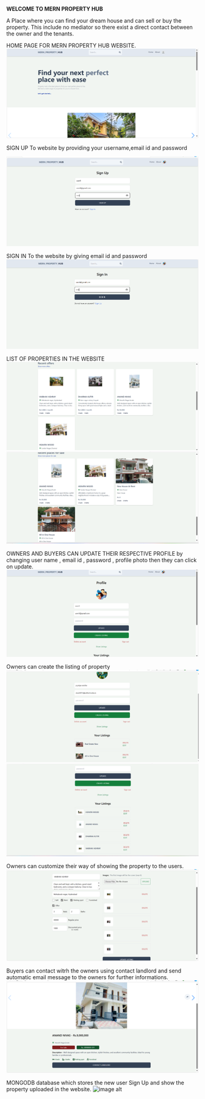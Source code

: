 **WELCOME TO MERN PROPERTY HUB**

A Place where you can find your dream house and can sell or buy the property.
This include no mediator so there exist a direct contact between the owner and the tenants.

HOME PAGE FOR MERN PROPERTY HUB WEBSITE.
![HOME PAGE](https://github.com/PRIYA-VARSHA/mern-estate/blob/cb912df49894f1437c5106172cab70ac764bf32d/Screenshot%20(872).png)

SIGN UP To website by providing your username,email id and password

![image alt](https://github.com/PRIYA-VARSHA/mern-estate/blob/d5da3255301a1175b6670aa68a39e8dfc2550e84/Screenshot%20(870).png)

SIGN IN To the website by giving email id and password
![image alt](https://github.com/PRIYA-VARSHA/mern-estate/blob/47d62b611669bc2caba193343b20991a7723bfa9/Screenshot%20(871).png)

LIST OF PROPERTIES IN THE WEBSITE
![image alt](https://github.com/PRIYA-VARSHA/mern-estate/blob/f4a966e71ca0b5c035188bf27952e35151e1ab1f/Screenshot%20(873).png)
![image alt](https://github.com/PRIYA-VARSHA/mern-estate/blob/e2d8583baf8084b4e9ebd59f4bf20ee3e10b8d0b/Screenshot%20(874).png)

OWNERS AND BUYERS CAN UPDATE THEIR RESPECTIVE PROFILE by changing user name , email id , password , profile photo then they can click on update.
![image alt](https://github.com/PRIYA-VARSHA/mern-estate/blob/f6fba44248d86eec32583fc124eb04138d74e38b/Screenshot%20(877).png)

Owners can create the listing of property
![image alt](https://github.com/PRIYA-VARSHA/mern-estate/blob/4b2d4edf5ae1c0ee5a1ba8bb554bcf3913a39e2f/Screenshot%20(876).png)
![image alt](https://github.com/PRIYA-VARSHA/mern-estate/blob/987b1ccb84a1773c0e843aa7d8df8f9a8c84b553/Screenshot%20(878).png)

Owners can customize their way of showing the property to the users.
![image alt](https://github.com/PRIYA-VARSHA/mern-estate/blob/a89adb9222d02e7cdca8e2d5dc821d147d3c7656/Screenshot%20(879).png)

Buyers can contact witrh the owners using contact landlord and send automatic email message to the owners for further informations.
![image alt](https://github.com/PRIYA-VARSHA/mern-estate/blob/e0da13b824a0670c430c38cd42791ed428c4bc13/Screenshot%20(880).png)

MONGODB database which stores the new user Sign Up and show the property uploaded in the website.
![image alt](image_url)

